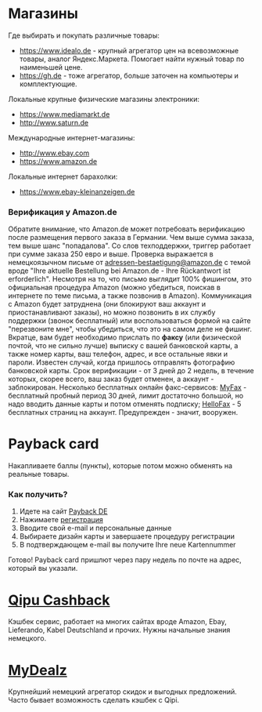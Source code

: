 # Магазины

Где выбирать и покупать различные товары:
* https://www.idealo.de - крупный агрегатор цен на всевозможные товары, аналог Яндекс.Маркета. Помогает найти нужный товар по наименьшей цене.
* https://gh.de - тоже агрегатор, больше заточен на компьютеры и комплектующие.

Локальные крупные физические магазины электроники:
* https://www.mediamarkt.de
* http://www.saturn.de

Международные интернет-магазины:
* http://www.ebay.com
* https://www.amazon.de

Локальные интернет барахолки:
* https://www.ebay-kleinanzeigen.de

### Верификация у Amazon.de
Обратите внимание, что Amazon.de может потребовать верификацию после размещения первого заказа в Германии. Чем выше сумма заказа, тем выше шанс "попадалова". Со слов техподдержки, триггер работает при сумме заказа 250 евро и выше. Проверка выражается в немецкоязычном письме от adressen-bestaetigung@amazon.de с темой вроде "Ihre aktuelle Bestellung bei Amazon.de - Ihre Rückantwort ist erforderlich". Несмотря на то, что письмо выглядит 100% фишингом, это официальная процедура Amazon (можно убедиться, поискав в интернете по теме письма, а также позвонив в Amazon). Коммуникация с Amazon будет затруднена (они блокируют ваш аккаунт и приостанавливают заказы), но можно позвонить в их службу поддержки (звонок бесплатный) или воспользоваться формой на сайте "перезвоните мне", чтобы убедиться, что это на самом деле не фишинг.
Вкратце, вам будет необходимо прислать по **факсу** (или физической почтой, что не сильно лучше) выписку с вашей банковской карты, а также номер карты, ваш телефон, адрес, и все остальные явки и пароли. Известен случай, когда пришлось отправлять фотографию банковской карты. Срок верификации - от 3 дней до 2 недель, в течение которых, скорее всего, ваш заказ будет отменен, а аккаунт - заблокирован. Несколько бесплатных онлайн факс-сервисов: [MyFax](https://www.myfax.com/) - бесплатный пробный период 30 дней, лимит достаточно большой, но надо вводить данные карты и потом отменять подписку; [HelloFax](https://www.hellofax.com/) - 5 бесплатных страниц на аккаунт.
Предупрежден - значит, вооружен.

# Payback card

Накапливаете баллы (пункты), которые потом можно обменять на реальные товары.

### Как получить?
1. Идете на сайт [Payback DE](https://www.payback.de/)
2. Нажимаете [регистрация](https://www.payback.de/pb/neuanmelden2/id/12978/)
3. Вводите свой e-mail и персональные данные
4. Выбираете дизайн карты и завершаете процедуру регистрации
5. В подтверждающем e-mail вы получите Ihre neue Kartennummer

Готово! Payback card пришлют через пару недель по почте на адрес, который вы указали. 

# [Qipu Cashback](https://www.qipu.de/)

Кэшбек сервис, работает на многих сайтах вроде Amazon, Ebay, Lieferando, Kabel Deutschland и прочих.
Нужны начальные знания немецкого.


# [MyDealz](https://www.mydealz.de/)
Крупнейший немецкий агрегатор скидок и выгодных предложений. Часто бывает
возможность сделать кэшбек с Qipi.

